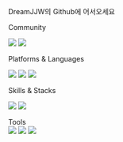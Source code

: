 DreamJJW의 Github에 어서오세요  


<!--
**DreamJJW/DreamJJW** is a ✨ _special_ ✨ repository because its `README.md` (this file) appears on your GitHub profile.

Here are some ideas to get you started:

- 🔭 I’m currently working on ...
- 🌱 I’m currently learning ...
- 👯 I’m looking to collaborate on ...
- 🤔 I’m looking for help with ...
- 💬 Ask me about ...
- 📫 How to reach me: ...
- 😄 Pronouns: ...
- ⚡ Fun fact: ...
-->

Community  

<img src="https://img.shields.io/badge/velog-20C997?style=flat-square&logo=velog&logoColor=black"/> <img src="https://img.shields.io/badge/GitHub-181717?style=flat-square&logo=GitHub&logoColor=white"/>

Platforms & Languages  

<img src="https://img.shields.io/badge/Android-3DDC84?style=flat-square&logo=Android&logoColor=white"/> <img src="https://img.shields.io/badge/Python-3776AB?style=flat-square&logo=Python&logoColor=white"/>
<img src="https://img.shields.io/badge/Java-3776AB?style=flat-square&logo=Java&logoColor=black"/>

Skills & Stacks  

<img src="https://img.shields.io/badge/Spring-6DB33F?style=flat-square&logo=Spring&logoColor=black"/> <img src="https://img.shields.io/badge/SpringBoot-6DB33F?style=flat-square&logo=SpringBoot&logoColor=black"/>


Tools  
<img src="https://img.shields.io/badge/Git-F05032?style=flat-square&logo=Git&logoColor=black"/> <img src="https://img.shields.io/badge/Pycharm-000000?style=flat-square&logo=Pycharm&logoColor=white"/> 
<img src="https://img.shields.io/badge/IntelliJ IDEA-000000?style=flat-square&logo=IntelliJ IDEA&logoColor=white"/>
